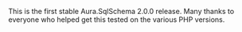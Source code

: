 This is the first stable Aura.SqlSchema 2.0.0 release. Many thanks to everyone who helped get this tested on the various PHP versions.
